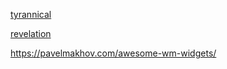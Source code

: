 
[tyrannical](tyrannical)

[revelation](revelation)





https://pavelmakhov.com/awesome-wm-widgets/
